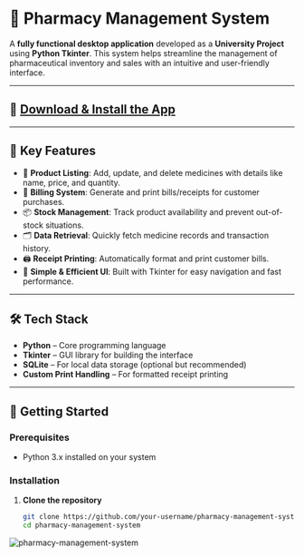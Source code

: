 # 💊 Pharmacy Management System

A **fully functional desktop application** developed as a **University Project** using **Python Tkinter**. This system helps streamline the management of pharmaceutical inventory and sales with an intuitive and user-friendly interface.

---

## 📲 [Download & Install the App](https://1024terabox.com/s/13x91T5h2UL1VXmBfVLjJpA)

---

## 📌 Key Features

- 🧾 **Product Listing**: Add, update, and delete medicines with details like name, price, and quantity.
- 🛒 **Billing System**: Generate and print bills/receipts for customer purchases.
- 📦 **Stock Management**: Track product availability and prevent out-of-stock situations.
- 🗂️ **Data Retrieval**: Quickly fetch medicine records and transaction history.
- 🖨️ **Receipt Printing**: Automatically format and print customer bills.
- 🧠 **Simple & Efficient UI**: Built with Tkinter for easy navigation and fast performance.

---

## 🛠 Tech Stack

- **Python** – Core programming language
- **Tkinter** – GUI library for building the interface
- **SQLite** – For local data storage (optional but recommended)
- **Custom Print Handling** – For formatted receipt printing

---

## 🚀 Getting Started

### Prerequisites

- Python 3.x installed on your system

### Installation

1. **Clone the repository**
   ```bash
   git clone https://github.com/your-username/pharmacy-management-system.git
   cd pharmacy-management-system

![pharmacy-management-system](https://github.com/user-attachments/assets/a758feff-72b6-4015-bbb6-f1543728ec14)

   

